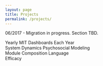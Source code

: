 ```yaml
---
layout: page
title: Projects
permalink: /projects/
---
```


06/2017 - Migration in progress. Section TBD.

Yearly MIT Dashboards Each Year  
System Dynamics Psychosocial Modeling  
Module Composition Language  
Efficacy
